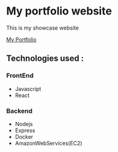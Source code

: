 # My portfolio website

This is my showcase website

[My Portfolio](https://kevinwilliamsportfolio.com/)

## Technologies used : 

### FrontEnd
- Javascript 
- React 

### Backend
- Nodejs
- Express
- Docker 
- AmazonWebServices(EC2)

